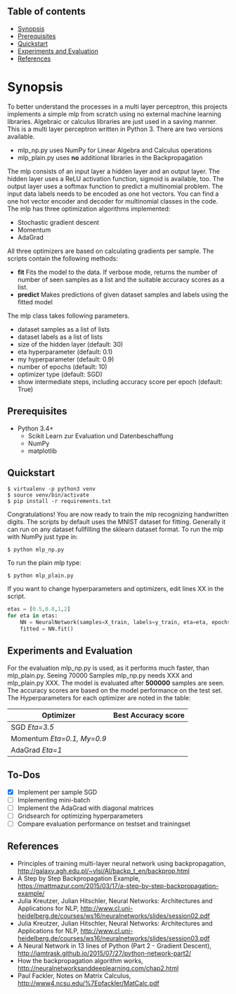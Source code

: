 
## Table of contents

* [Synopsis](#synopsis)
* [Prerequisites](#prerequisites)
* [Quickstart](#quickstart)
* [Experiments and Evaluation](#experiments-and-evaluation)
* [References](#references)


# Synopsis
To better understand the processes in a multi layer perceptron, this projects implements a simple mlp from scratch using no external machine learning libraries. Algebraic or calculus libraries are just used in a saving manner. 
This is a multi layer perceptron written in Python 3. There are two versions available.
- mlp_np.py uses NumPy for Linear Algebra and Calculus operations
- mlp_plain.py uses **no** additional libraries in the Backpropagation

The mlp consists of an input layer a hidden layer and an output layer. The hidden layer uses a ReLU activation function, sigmoid is available, too. The output layer uses a softmax function to predict a multinomial problem. The input data labels needs to be encoded as one hot vectors. You can find a one hot vector encoder and decoder for multinomial classes in the code.
The mlp has three optimization algorithms implemented:
- Stochastic gradient descent
- Momentum
- AdaGrad

All three optimizers are based on calculating gradients per sample.
The scripts contain the following methods:

- **fit**
Fits the model to the data. If verbose mode, returns the number of number of seen samples as a list and the suitable accuracy scores as a list.
- **predict**
Makes predictions of given dataset samples and labels using the fitted model

The mlp class takes following parameters.
- dataset samples as a list of lists
- dataset labels as a list of lists
- size of the hidden layer (default: 30)
- eta hyperparameter (default: 0.1)
- my hyperparameter (default: 0.9)
- number of epochs (default: 10)
- optimizer type (default: SGD)
- show intermediate steps, including accuracy score per epoch (default: True)

## Prerequisites
- Python 3.4+
	- Scikit Learn zur Evaluation und Datenbeschaffung
    - NumPy
	- matplotlib
## Quickstart
```
$ virtualenv -p python3 venv
$ source venv/bin/activate  
$ pip install -r requirements.txt  
```
Congratulations! You are now ready to train the mlp recognizing handwritten digits.
The scripts by default uses the MNIST dataset for fitting. Generally it can run on any dataset fullfilling the sklearn dataset format.
To run the mlp with NumPy just type in:
```
$ python mlp_np.py
```
To run the plain mlp type:
```
$ python mlp_plain.py
```
If you want to change hyperparameters and optimizers, edit lines XX in the script.
```python
etas = [0.5,0.8,1,2]
for eta in etas:
    NN = NeuralNetwork(samples=X_train, labels=y_train, eta=eta, epochs=50, size_hidden=40, optimizer="sgd", verbose=True)
    fitted = NN.fit()

```
## Experiments and Evaluation
For the evaluation mlp_np.py is used, as it performs much faster, than mlp_plain.py. Seeing 70000 Samples mlp_np.py needs XXX and mlp_plain.py XXX.
The model is evaluated after **500000** samples are seen. The accuracy scores are based on the model performance on the test set.  The Hyperparameters for each optimizer are noted in the table:

| Optimizer  | Best Accuracy score |
| ------------- | ------------- |
| SGD  *Eta=3.5*|   |
| Momentum *Eta=0.1, My=0.9*|   |
| AdaGrad *Eta=1*||
## To-Dos
- [X] Implement per sample SGD
- [ ] Implementing mini-batch 
- [ ] Implement the AdaGrad with diagonal matrices
- [ ] Gridsearch for optimizing hyperparameters
- [ ] Compare evaluation performance on testset and trainingset
## References
- Principles of training multi-layer neural network using backpropagation, http://galaxy.agh.edu.pl/~vlsi/AI/backp_t_en/backprop.html
- A Step by Step Backpropagation Example, https://mattmazur.com/2015/03/17/a-step-by-step-backpropagation-example/
- Julia Kreutzer, Julian Hitschler, Neural Networks: Architectures and Applications for NLP, http://www.cl.uni-heidelberg.de/courses/ws16/neuralnetworks/slides/session02.pdf
- Julia Kreutzer, Julian Hitschler, Neural Networks: Architectures and Applications for NLP, http://www.cl.uni-heidelberg.de/courses/ws16/neuralnetworks/slides/session03.pdf
- A Neural Network in 13 lines of Python (Part 2 - Gradient Descent), http://iamtrask.github.io/2015/07/27/python-network-part2/
- How the backpropagation algorithm works, http://neuralnetworksanddeeplearning.com/chap2.html
- Paul Fackler, Notes on Matrix Calculus, http://www4.ncsu.edu/%7Epfackler/MatCalc.pdf
